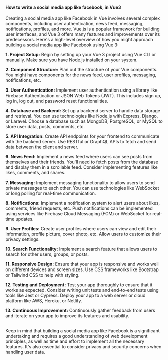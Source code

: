 <h4>How to write a social media app like facebook, in Vue3</h4>

Creating a social media app like Facebook in Vue involves several complex components, including user authentication, news feed, messaging, notifications, profiles, and more. Vue.js is a popular framework for building user interfaces, and Vue 3 offers many features and improvements over its predecessors. Here's a high-level overview of how you might approach building a social media app like Facebook using Vue 3:

<b>1. Project Setup:</b> Begin by setting up your Vue 3 project using Vue CLI or manually. Make sure you have Node.js installed on your system.

<b>2. Component Structure:</b> Plan out the structure of your Vue components. You might have components for the news feed, user profiles, messaging, notifications, etc.

<b>3. User Authentication:</b> Implement user authentication using a library like Firebase Authentication or JSON Web Tokens (JWT). This includes sign up, log in, log out, and password reset functionalities.

<b>4. Database and Backend:</b> Set up a backend server to handle data storage and retrieval. You can use technologies like Node.js with Express, Django, or Laravel. Choose a database such as MongoDB, PostgreSQL, or MySQL to store user data, posts, comments, etc.

<b>5. API Integration:</b> Create API endpoints for your frontend to communicate with the backend server. Use RESTful or GraphQL APIs to fetch and send data between the client and server.

<b>6. News Feed:</b> Implement a news feed where users can see posts from themselves and their friends. You'll need to fetch posts from the database and display them in a scrollable feed. Consider implementing features like likes, comments, and shares.

<b>7. Messaging:</b> Implement messaging functionality to allow users to send private messages to each other. You can use technologies like WebSocket or long polling for real-time communication.

<b>8. Notifications:</b> Implement a notification system to alert users about likes, comments, friend requests, etc. Push notifications can be implemented using services like Firebase Cloud Messaging (FCM) or WebSocket for real-time updates.

<b>9. User Profiles:</b> Create user profiles where users can view and edit their information, profile picture, cover photo, etc. Allow users to customize their privacy settings.

<b>10. Search Functionality:</b> Implement a search feature that allows users to search for other users, groups, or posts.

<b>11. Responsive Design:</b> Ensure that your app is responsive and works well on different devices and screen sizes. Use CSS frameworks like Bootstrap or Tailwind CSS to help with styling.

<b>12. Testing and Deployment:</b> Test your app thoroughly to ensure that it works as expected. Consider writing unit tests and end-to-end tests using tools like Jest or Cypress. Deploy your app to a web server or cloud platform like AWS, Heroku, or Netlify.

<b>13. Continuous Improvement:</b> Continuously gather feedback from users and iterate on your app to improve its features and usability.

&nbsp;<br>
Keep in mind that building a social media app like Facebook is a significant undertaking and requires a good understanding of web development principles, as well as time and effort to implement all the necessary features. It's also essential to consider privacy and security concerns when handling user data.
